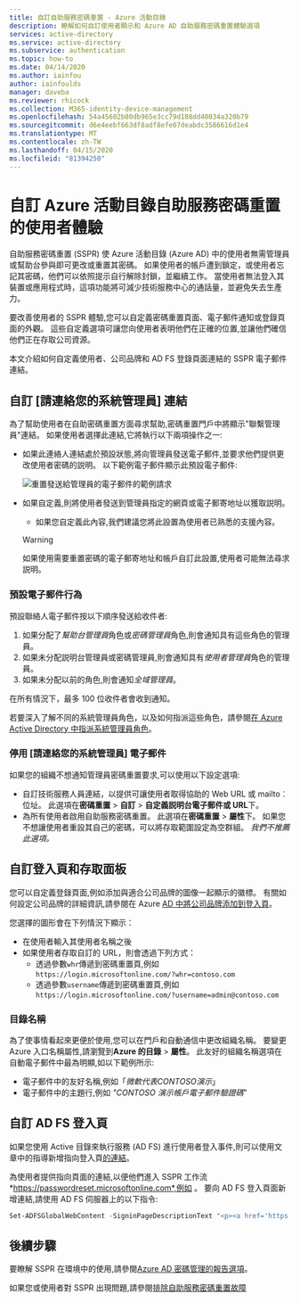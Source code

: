 ```yaml
---
title: 自訂自助服務密碼重置 - Azure 活動目錄
description: 瞭解如何自訂使用者顯示和 Azure AD 自助服務密碼重置體驗選項
services: active-directory
ms.service: active-directory
ms.subservice: authentication
ms.topic: how-to
ms.date: 04/14/2020
ms.author: iainfou
author: iainfoulds
manager: daveba
ms.reviewer: rhicock
ms.collection: M365-identity-device-management
ms.openlocfilehash: 54a45602b80db965e3cc79d188dd40034a320b79
ms.sourcegitcommit: d6e4eebf663df8adf8efe07deabdc3586616d1e4
ms.translationtype: MT
ms.contentlocale: zh-TW
ms.lasthandoff: 04/15/2020
ms.locfileid: "81394250"
---
```

# <a name="customize-the-user-experience-for-azure-active-directory-self-service-password-reset"></a>自訂 Azure 活動目錄自助服務密碼重置的使用者體驗

自助服務密碼重置 (SSPR) 使 Azure 活動目錄 (Azure AD) 中的使用者無需管理員或幫助台參與即可更改或重置其密碼。 如果使用者的帳戶遭到鎖定，或使用者忘記其密碼，他們可以依照提示自行解除封鎖，並繼續工作。 當使用者無法登入其裝置或應用程式時，這項功能將可減少技術服務中心的通話量，並避免失去生產力。

要改善使用者的 SSPR 體驗,您可以自定義密碼重置頁面、電子郵件通知或登錄頁面的外觀。 這些自定義選項可讓您向使用者表明他們在正確的位置,並讓他們確信他們正在存取公司資源。
    
本文介紹如何自定義使用者、公司品牌和 AD FS 登錄頁面連結的 SSPR 電子郵件連結。

## <a name="customize-the-contact-your-administrator-link"></a>自訂 [請連絡您的系統管理員] 連結

為了幫助使用者在自助密碼重置方面尋求幫助,密碼重置門戶中將顯示"聯繫管理員"連結。 如果使用者選擇此連結,它將執行以下兩項操作之一:

* 如果此連絡人連結處於預設狀態,將向管理員發送電子郵件,並要求他們提供更改使用者密碼的説明。 以下範例電子郵件顯示此預設電子郵件:

    ![重置發送給管理員的電子郵件的範例請求](./media/howto-sspr-customization/sspr-contact-admin.png)

* 如果自定義,則將使用者發送到管理員指定的網頁或電子郵寄地址以獲取説明。
    * 如果您自定義此內容,我們建議您將此設置為使用者已熟悉的支援內容。

    > [!WARNING]
    > 如果使用需要重置密碼的電子郵寄地址和帳戶自訂此設置,使用者可能無法尋求説明。

### <a name="default-email-behavior"></a>預設電子郵件行為

預設聯絡人電子郵件按以下順序發送給收件者:

1. 如果分配了*幫助台管理員*角色或*密碼管理員*角色,則會通知具有這些角色的管理員。
1. 如果未分配説明台管理員或密碼管理員,則會通知具有*使用者管理員*角色的管理員。
1. 如果未分配以前的角色,則會通知*全域管理員*。

在所有情況下，最多 100 位收件者會收到通知。

若要深入了解不同的系統管理員角色，以及如何指派這些角色，請參閱[在 Azure Active Directory 中指派系統管理員角色](../users-groups-roles/directory-assign-admin-roles.md)。

### <a name="disable-contact-your-administrator-emails"></a>停用 [請連絡您的系統管理員] 電子郵件

如果您的組織不想通知管理員密碼重置要求,可以使用以下設定選項:

* 自訂技術服務人員連結，以提供可讓使用者取得協助的 Web URL 或 mailto︰位址。 此選項在**密碼重置** > **自訂** > **自定義説明台電子郵件或 URL**下。
* 為所有使用者啟用自助服務密碼重置。 此選項在**密碼重置** > **屬性**下。 如果您不想讓使用者重設其自己的密碼，可以將存取範圍設定為空群組。 *我們不推薦此選項。*

## <a name="customize-the-sign-in-page-and-access-panel"></a>自訂登入頁和存取面板

您可以自定義登錄頁面,例如添加與適合公司品牌的圖像一起顯示的徽標。 有關如何設定公司品牌的詳細資訊,請參閱在 Azure [AD 中將公司品牌添加到登入頁](../fundamentals/customize-branding.md)。

您選擇的圖形會在下列情況下顯示：

* 在使用者輸入其使用者名稱之後
* 如果使用者存取自訂的 URL，則會透過下列方式：
   * 透過參數`whr`傳遞到密碼重置頁,例如`https://login.microsoftonline.com/?whr=contoso.com`
   * 透過參數`username`傳遞到密碼重置頁,例如`https://login.microsoftonline.com/?username=admin@contoso.com`

### <a name="directory-name"></a>目錄名稱

為了使事情看起來更便於使用,您可以在門戶和自動通信中更改組織名稱。 要變更 Azure 入口名稱屬性,請瀏覽到**Azure 的目錄** > **屬性**。 此友好的組織名稱選項在自動電子郵件中最為明顯,如以下範例所示:

* 電子郵件中的友好名稱,例如「*微軟代表CONTOSO演示*」
* 電子郵件中的主題行,例如 *"CONTOSO 演示帳戶電子郵件驗證碼*"

## <a name="customize-the-ad-fs-sign-in-page"></a>自訂 AD FS 登入頁

如果您使用 Active 目錄來執行服務 (AD FS) 進行使用者登入事件,則可以使用文章中的指導新增指向登入頁[的連結](/windows-server/identity/ad-fs/operations/add-sign-in-page-description)。

為使用者提供指向頁面的連結,以便他們進入 SSPR 工作流*https://passwordreset.microsoftonline.com*,例如 。 要向 AD FS 登入頁面新增連結,請使用 AD FS 伺服器上的以下指令:

``` powershell
Set-ADFSGlobalWebContent -SigninPageDescriptionText "<p><a href='https://passwordreset.microsoftonline.com' target='_blank'>Can't access your account?</a></p>"
```

## <a name="next-steps"></a>後續步驟

要瞭解 SSPR 在環境中的使用,請參閱[Azure AD 密碼管理的報告選項](howto-sspr-reporting.md)。

如果您或使用者對 SSPR 出現問題,請參閱[排除自助服務密碼重置故障](active-directory-passwords-troubleshoot.md)
